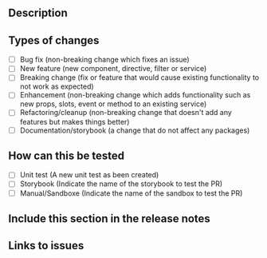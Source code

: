 <!--
Please review the contribution guidelines: https://github.com/ulaval/modul-components/blob/develop/.github/CONTRIBUTING.md.
-->

<!--
Update "[ ]" to "[x]" to check a box
Content can be written in English or in French
-->

## Description
<!-- Provide a small description of the changes introduced by this PR -->

## Types of changes
<!--- Indicated here what types of changes does your code introduce -->
- [ ] Bug fix (non-breaking change which fixes an issue)
- [ ] New feature (new component, directive, filter or service)
- [ ] Breaking change (fix or feature that would cause existing functionality to not work as expected)
- [ ] Enhancement (non-breaking change which adds functionality such as new props, slots, event or method to an existing service)
- [ ] Refactoring/cleanup (non-breaking change that doesn't add any features but makes things better)
- [ ] Documentation/storybook (a change that do not affect any packages)

## How can this be tested
- [ ] Unit test (A new unit test as been created)
- [ ] Storybook (Indicate the name of the storybook to test the PR)
- [ ] Manual/Sandboxe (Indicate the name of the sandbox to test the PR)
<!--- Please describe how you tested your changes. -->

## Include this section in the release notes
<!-- If any new breaking changes, include release notes here... (in english)  -->

## Links to issues
<!-- Add any links to jira or github issue here...-->

<!-- Thanks for contributing! -->
